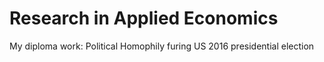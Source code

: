 # Research in Applied Economics
My diploma work: Political Homophily furing US 2016 presidential election
